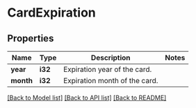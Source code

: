 # CardExpiration

## Properties

Name | Type | Description | Notes
------------ | ------------- | ------------- | -------------
**year** | **i32** | Expiration year of the card. | 
**month** | **i32** | Expiration month of the card. | 

[[Back to Model list]](../README.md#documentation-for-models) [[Back to API list]](../README.md#documentation-for-api-endpoints) [[Back to README]](../README.md)


